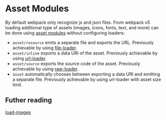 # Asset Modules

By default webpack only recognize js and json files. From webpack v5 loading additional type of assets (images, icons, fonts, text, and more) can be done using [asset modules](https://webpack.js.org/guides/asset-modules/) without configuring loaders:

- `asset/resource` emits a separate file and exports the URL. Previously achievable by using [file-loader](https://v4.webpack.js.org/loaders/file-loader/).
- `asset/inline` exports a data URI of the asset. Previously achievable by using [url-loader](https://v4.webpack.js.org/loaders/url-loader/).
- `asset/source` exports the source code of the asset. Previously achievable by using [raw-loader](https://v4.webpack.js.org/loaders/raw-loader/).
- `asset` automatically chooses between exporting a data URI and emitting a separate file. Previously achievable by using url-loader with asset size limit.

## Futher reading

[load-images](../load-images/README.md)
